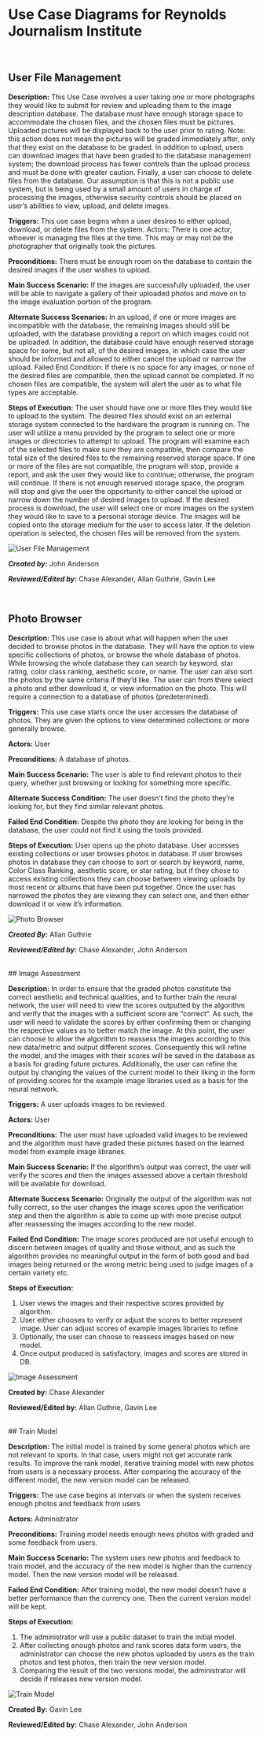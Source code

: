 # Use Case Diagrams for Reynolds Journalism Institute 

<br />

## User File Management 

**Description:** This Use Case involves a user taking one or more photographs they would like to submit for review and uploading them to the image description database. The database must have enough storage space to accommodate the chosen files, and the chosen files must be pictures. Uploaded pictures will be displayed back to the user prior to rating. Note: this action does not mean the pictures will be graded immediately after, only that they exist on the database to be graded. In addition to upload, users can download images that have been graded to the database management system; the download process has fewer controls than the upload process and must be done with greater caution. Finally, a user can choose to delete files from the database. Our assumption is that this is not a public use system, but is being used by a small amount of users in charge of processing the images, otherwise security controls should be placed on user’s abilities to view, upload, and delete images.

**Triggers:** This use case begins when a user desires to either upload, download, or delete files from the system.
Actors: There is one actor, whoever is managing the files at the time. This may or may not be the photographer that originally took the pictures.

**Preconditions:** There must be enough room on the database to contain the desired images if the user wishes to upload.

**Main Success Scenario:** If the images are successfully uploaded, the user will be able to navigate a gallery of their uploaded photos and move on to the image evaluation portion of the program. 

**Alternate Success Scenarios:** In an upload, if one or more images are incompatible with the database, the remaining images should still be uploaded, with the database providing a report on which images could not be uploaded. In addition, the database could have enough reserved storage space for some, but not all, of the desired images, in which case the user should be informed and allowed to either cancel the upload or narrow the upload.
Failed End Condition: If there is no space for any images, or none of the desired files are compatible, then the upload cannot be completed. If no chosen files are compatible, the system will alert the user as to what file types are acceptable.

**Steps of Execution:** The user should have one or more files they would like to upload to the system. The desired files should exist on an external storage system connected to the hardware the program is running on. The user will utilize a menu provided by the program to select one or more images or directories to attempt to upload. The program will examine each of the selected files to make sure they are compatible, then compare the total size of the desired files to the remaining reserved storage space. If one or more of the files are not compatible, the program will stop, provide a report, and ask the user they would like to continue; otherwise, the program will continue. If there is not enough reserved storage space, the program will stop and give the user the opportunity to either cancel the upload or narrow down the number of desired images to upload. If the desired process is download, the user will select one or more images on the system they would like to save to a personal storage device. The images will be copied onto the storage medium for the user to access later. If the deletion operation is selected, the chosen files will be removed from the system.

![User File Management](UseCaseDiagrams/ufm.png)

***Created by:*** John Anderson

***Reviewed/Edited by:*** Chase Alexander, Allan Guthrie, Gavin Lee

<br />

## Photo Browser

**Description:** This use case is about what will happen when the user decided to browse photos in the database. They will have the option to view specific collections of photos, or browse the whole database of photos. While browsing the whole database they can search by keyword, star rating, color class ranking, aesthetic score, or name. The user can also sort the photos by the same criteria if they’d like. The user can from there select a photo and either download it, or view information on the photo. This will require a connection to a database of photos (predetermined).

**Triggers:** This use case starts once the user accesses the database of photos. They are given the options to view determined collections or more generally browse.

**Actors:** User

**Preconditions:** A database of photos.

**Main Success Scenario:** The user is able to find relevant photos to their query, whether just browsing or looking for something more specific.

**Alternate Success Condition:** The user doesn’t find the photo they’re looking for, but they find similar relevant photos.

**Failed End Condition:** Despite the photo they are looking for being in the database, the user could not find it using the tools provided.

**Steps of Execution:** User opens up the photo database. User accesses existing collections or user browses photos in database. If user browses photos in database they can choose to sort or search by keyword, name, Color Class Ranking, aesthetic score, or star rating, but if they chose to access existing collections they can choose between viewing uploads by most recent or albums that have been put together. Once the user has narrowed the photos they are viewing they can select one, and then either download it or view it’s information.

![Photo Browser](UseCaseDiagrams/pb.jpg)

***Created By:*** Allan Guthrie

***Reviewed/Edited by:*** Chase Alexander, John Anderson

<br  />
## Image Assessment

**Description:** In order to ensure that the graded photos constitute the correct aesthetic and technical qualities, and to further train the neural network, the user will need to view the scores outputted by the algorithm and verify that the images with a sufficient score are “correct”. As such, the user will need to validate the scores by either confirming them or changing the respective values as to better match the image. At this point, the user can choose to allow the algorithm to reassess the images according to this new data/metric and output different scores. Consequently this will refine the model, and the images with their scores will be saved in the database as a basis for grading future pictures. Additionally, the user can refine the output by changing the values of the current model to their liking in the form of providing scores for the example image libraries used as a basis for the neural network.

**Triggers:** A user uploads images to be reviewed.

**Actors:** User

**Preconditions:** The user must have uploaded valid images to be reviewed and the algorithm must have graded these pictures based on the learned model from example image libraries.

**Main Success Scenario:** If the algorithm’s output was correct, the user will verify the scores and then the images assessed above a certain threshold will be available for download.

**Alternate Success Scenario:** Originally the output of the algorithm was not fully correct, so the user changes the image scores upon the verification step and then the algorithm is able to come up with more precise output after reassessing the images according to the new model.

**Failed End Condition:** The image scores produced are not useful enough to discern between images of quality and those without, and as such the algorithm provides no meaningful output in the form of both good and bad images being returned or the wrong metric being used to judge images of a certain variety etc.

**Steps of Execution:**

1. User views the images and their respective scores provided by algorithm.
2. User either chooses to verify or adjust the scores to better represent image.
User can adjust scores of example images libraries to refine
3. Optionally, the user can choose to reassess images based on new model.
4. Once output produced is satisfactory, images and scores are stored in DB.

![Image Assessment](UseCaseDiagrams/ia.jpg)

**Created by:** Chase Alexander

**Reviewed/Edited by:** Allan Guthrie, Gavin Lee

<br  />
## Train Model


**Description:** The initial model is trained by some general photos which are not relevant to sports. In that case, users might not get accurate rank results. To improve the rank model, iterative training model with new photos from users is a necessary process. After comparing the accuracy of the different model, the new version model can be released.

**Triggers:** The use case begins at intervals or when the system receives enough photos and feedback from users

**Actors:** Administrator

**Preconditions:** Training model needs enough news photos with graded and some feedback from users.

**Main Success Scenario:** The system uses new photos and feedback to train model, and the accuracy of the new model is higher than the currency model. Then the new version model will be released.

**Failed End Condition:** After training model, the new model doesn’t have a better performance than the currency one. Then the current version model will be kept.

**Steps of Execution:**

1. The administrator will use a public dataset to train the initial model.
2. After collecting enough photos and rank scores data form users, the administrator can choose the new photos uploaded by users as the train photos and test photos, then train the new version model.
3. Comparing the result of the two versions model, the administrator will decide if releases new version model.

![Train Model](UseCaseDiagrams/tm.png)

**Created By:** Gavin Lee

**Reviewed/Edited by:** Chase Alexander, John Anderson

